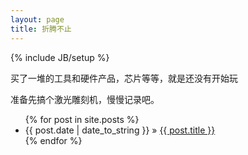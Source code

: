 ```yaml
---
layout: page
title: 折腾不止
---
```

{% include JB/setup %}

买了一堆的工具和硬件产品，芯片等等，就是还没有开始玩

准备先搞个激光雕刻机，慢慢记录吧。


<ul class="posts">
  {% for post in site.posts %}
    <li><span>{{ post.date | date_to_string }}</span> &raquo; <a href="{{ BASE_PATH }}{{ post.url }}">{{ post.title }}</a></li>
  {% endfor %}
</ul>



